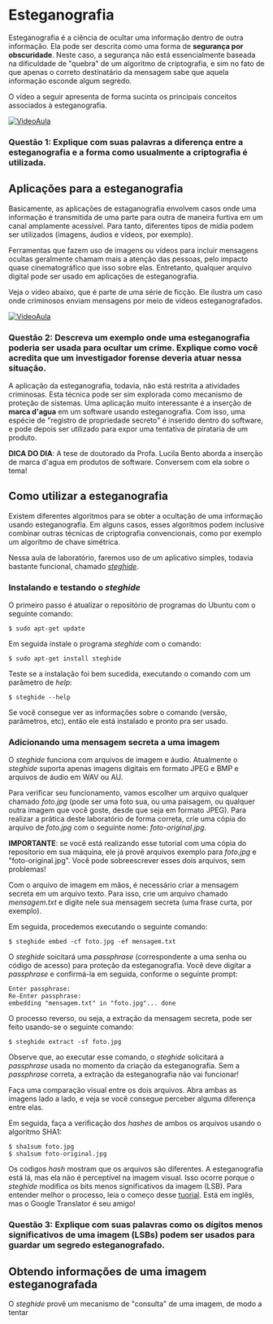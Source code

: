 # Esteganografia

Esteganografia é a ciência de ocultar uma informação dentro de outra informação. Ela pode ser descrita como uma forma de **segurança por obscuridade**. Neste caso, a segurança não está essencialmente baseada na dificuldade de "quebra" de um algoritmo de criptografia, e sim no fato de que apenas o correto destinatário da mensagem sabe que aquela informação esconde algum segredo.

O vídeo a seguir apresenta de forma sucinta os principais conceitos associados à esteganografia.

[![VideoAula](https://img.youtube.com/vi/8FO3iqmLFN8/0.jpg)](https://www.youtube.com/watch?v=8FO3iqmLFN8 "Clique para assistir um video introdutório!")

### Questão 1: Explique com suas palavras a diferença entre a esteganografia e a forma como usualmente a criptografia é utilizada.

## Aplicações para a esteganografia

Basicamente, as aplicações de estaganografia envolvem casos onde uma informação é transmitida de uma parte para outra de maneira furtiva em um canal amplamente acessível. Para tanto, diferentes tipos de mídia podem ser utilizados (imagens, áudios e vídeos, por exemplo).

Ferramentas que fazem uso de imagens ou vídeos para incluir mensagens ocultas geralmente chamam mais a atenção das pessoas, pelo impacto quase cinematográfico que isso sobre elas. Entretanto, qualquer arquivo digital pode ser usado em aplicações de esteganografia.

Veja o vídeo abaixo, que é parte de uma série de ficção. Ele ilustra um caso onde criminosos enviam mensagens por meio de vídeos esteganografados.

[![VideoAula](https://img.youtube.com/vi/T4tG8_MFBsQ/0.jpg)](https://www.youtube.com/watch?v=T4tG8_MFBsQ "Clique para assistir um video que ilustra um possível uso da esteganografia!")

### Questão 2: Descreva um exemplo onde uma esteganografia poderia ser usada para ocultar um crime. Explique como você acredita que um investigador forense deveria atuar nessa situação.

A aplicação da esteganografia, todavia, não está restrita a atividades criminosas. Esta técnica pode ser sim explorada como mecanismo de proteção de sistemas. Uma aplicação muito interessante é a inserção de **marca d'agua** em um software usando esteganografia. Com isso, uma espécie de "registro de propriedade secreto" é inserido dentro do software, e pode depois ser utilizado para expor uma tentativa de pirataria de um produto.

**DICA DO DIA**: A tese de doutorado da Profa. Lucila Bento aborda a inserção de marca d'agua em produtos de software. Conversem com ela sobre o tema!

## Como utilizar a esteganografia

Existem diferentes algoritmos para se obter a ocultação de uma informação usando esteganografia. Em alguns casos, esses algoritmos podem inclusive combinar outras técnicas de criptografia convencionais, como por exemplo um algorítmo de chave simétrica.

Nessa aula de laboratório, faremos uso de um aplicativo simples, todavia bastante funcional, chamado [*steghide*](http://steghide.sourceforge.net/documentation/manpage.php).

### Instalando  e testando o *steghide*
O primeiro passo é atualizar o repositório de programas do Ubuntu com o seguinte comando:

    $ sudo apt-get update	

Em seguida instale o programa *steghide* com o comando:

    $ sudo apt-get install steghide

Teste se a instalação foi bem sucedida, executando o comando com um parâmetro de *help*:

    $ steghide --help

Se você consegue ver as informações sobre o comando (versão, parâmetros, etc), então ele está instalado e pronto pra ser usado.

### Adicionando uma mensagem secreta a uma imagem

O *steghide* funciona com arquivos de imagem e áudio. Atualmente o *steghide* suporta apenas imagens digitais em formato JPEG e BMP e arquivos de áudio em WAV ou AU. 

Para verificar seu funcionamento, vamos escolher um arquivo qualquer chamado *foto.jpg* (pode ser uma foto sua, ou uma paisagem, ou qualquer outra imagem que você goste, desde que seja em formato JPEG). Para realizar a prática deste laboratório de forma correta, crie uma cópia do arquivo de *foto.jpg* com o seguinte nome: *foto-original.jpg*. 

**IMPORTANTE**: se você está realizando esse tutorial com uma cópia do reposítorio em sua máquina, ele já provê arquivos exemplo para *foto.jpg* e "foto-original.jpg". Você pode sobreescrever esses dois arquivos, sem problemas!

Com o arquivo de imagem em mãos, é necessário criar a mensagem secreta em um arquivo texto. Para isso, crie um arquivo chamado *mensagem.txt* e digite nele sua mensagem secreta (uma frase curta, por exemplo).

Em seguida, procedemos executando o seguinte comando:

    $ steghide embed -cf foto.jpg -ef mensagem.txt

O *steghide* soicitará uma *passphrase* (correspondente a uma senha ou código de acesso) para proteção da esteganografia. Você deve digitar a *passphrase* e confirmá-la em seguida, conforme o seguinte prompt:

    Enter passphrase: 
    Re-Enter passphrase:
    embedding "mensagem.txt" in "foto.jpg"... done

O processo reverso, ou seja, a extração da mensagem secreta, pode ser feito usando-se o seguinte comando:

    $ steghide extract -sf foto.jpg

Observe que, ao executar esse comando, o *steghide* solicitará a *passphrase* usada no momento da criação da esteganografia. Sem a *passphrase* correta, a extração da esteganografia não vai funcionar!

Faça uma comparação visual entre os dois arquivos. Abra ambas as imagens lado a lado, e veja se você consegue perceber alguma diferença entre elas.

Em seguida, faça a verificação dos *hashes* de ambos os arquivos usando o algoritmo SHA1:

    $ sha1sum foto.jpg
    $ sha1sum foto-original.jpg

Os codigos *hash* mostram que os arquivos são diferentes. A esteganografia está lá, mas ela não é perceptível na imagem visual. Isso ocorre porque o *steghide* modifica os bits menos significativos da imagem (LSB). Para entender melhor o processo, leia o começo desse [tuorial](https://www.cybrary.it/0p3n/hide-secret-message-inside-image-using-lsb-steganography/). Está em inglês, mas o Google Translator é seu amigo!

### Questão 3: Explique com suas palavras como os dígitos menos significativos de uma imagem (LSBs) podem ser usados para guardar um segredo esteganografado.

## Obtendo informações de uma imagem esteganografada

O *steghide* provê um mecanismo de "consulta" de uma imagem, de modo a tentar  

<!--stackedit_data:
eyJoaXN0b3J5IjpbLTExNjA2NzA0OTAsLTIwMjk3NDYyMDMsMT
g2OTg2OTg1OSwyOTcwNDY1MSwxODY5ODY5ODU5LDEwNzA0ODI5
NDgsLTk5NjU1MTczMCwzNDMzNjAzODAsLTUxNTU0MTIwMCwxNz
IxODk2MzYxLDExMzEwMjI1MTMsLTE1OTY3NzA0MjUsMTU4MjYw
ODAyNSwtMTg3MDQ0NTU1LC0zNTUzMjI1NjMsLTExMzg4MDgxNS
w1ODc0MjA1NjEsNTc3MjcxNTY0LDM1Nzc0OTYsMTk4MDM3MjI5
Nl19
-->